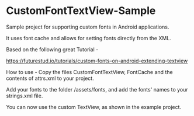 # CustomFontTextView-Sample
Sample project for supporting custom fonts in Android applications.

It uses font cache and allows for setting fonts directly from the XML.

Based on the following great Tutorial - 

https://futurestud.io/tutorials/custom-fonts-on-android-extending-textview


How to use - 
Copy the files CustomFontTextView, FontCache and the contents of attrs.xml to your project.

Add your fonts to the folder /assets/fonts, and add the fonts' names to your strings.xml file.

You can now use the custom TextView, as shown in the example project.



